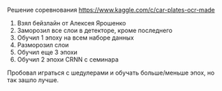 Решение соревнования https://www.kaggle.com/c/car-plates-ocr-made

1) Взял бейзлайн от Алексея Ярошенко
2) Заморозил все слои в детекторе, кроме последнего
3) Обучил 1 эпоху на всем наборе данных
4) Разморозил слои
5) Обучил еще 3 эпохи
6) Обучил 2 эпохи CRNN с семинара

Пробовал играться с шедулерами и обучать больше/меньше эпох, но так зашло лучше.
